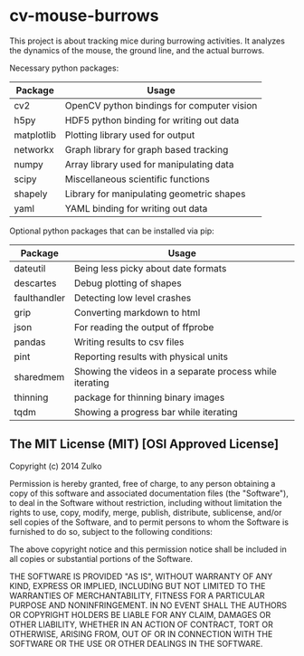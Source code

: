 cv-mouse-burrows
================

This project is about tracking mice during burrowing activities. It analyzes
the dynamics of the mouse, the ground line, and the actual burrows.


Necessary python packages:

Package     | Usage                                      
------------|-------------------------------------------
cv2         | OpenCV python bindings for computer vision 
h5py        | HDF5 python binding for writing out data    
matplotlib  | Plotting library used for output           
networkx    | Graph library for graph based tracking
numpy       | Array library used for manipulating data
scipy       | Miscellaneous scientific functions
shapely     | Library for manipulating geometric shapes
yaml        | YAML binding for writing out data


Optional python packages that can be installed via pip:

Package      | Usage                                      
-------------|-------------------------------------------
dateutil     | Being less picky about date formats
descartes    | Debug plotting of shapes
faulthandler | Detecting low level crashes
grip         | Converting markdown to html 
json         | For reading the output of ffprobe
pandas       | Writing results to csv files
pint         | Reporting results with physical units
sharedmem    | Showing the videos in a separate process while iterating
thinning     | package for thinning binary images
tqdm         | Showing a progress bar while iterating



The MIT License (MIT) [OSI Approved License]
--------------------------------------------

Copyright (c) 2014 Zulko

Permission is hereby granted, free of charge, to any person obtaining a copy
of this software and associated documentation files (the "Software"), to deal
in the Software without restriction, including without limitation the rights
to use, copy, modify, merge, publish, distribute, sublicense, and/or sell
copies of the Software, and to permit persons to whom the Software is
furnished to do so, subject to the following conditions:

The above copyright notice and this permission notice shall be included in
all copies or substantial portions of the Software.

THE SOFTWARE IS PROVIDED "AS IS", WITHOUT WARRANTY OF ANY KIND, EXPRESS OR
IMPLIED, INCLUDING BUT NOT LIMITED TO THE WARRANTIES OF MERCHANTABILITY,
FITNESS FOR A PARTICULAR PURPOSE AND NONINFRINGEMENT. IN NO EVENT SHALL THE
AUTHORS OR COPYRIGHT HOLDERS BE LIABLE FOR ANY CLAIM, DAMAGES OR OTHER
LIABILITY, WHETHER IN AN ACTION OF CONTRACT, TORT OR OTHERWISE, ARISING FROM,
OUT OF OR IN CONNECTION WITH THE SOFTWARE OR THE USE OR OTHER DEALINGS IN
THE SOFTWARE.
